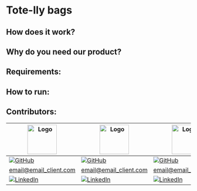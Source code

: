 # Tote-lly bags

## How does it work?

## Why do you need our product?

## Requirements:

## How to run:

## Contributors:

<div align="center">

| <img src="image/avaimg.png" alt="Logo" width="80px"> | <img src="image/avaimg.png" alt="Logo" width="80px"> | <img src="image/avaimg.png" alt="Logo" width="80px"> | <img src="https://avatars.githubusercontent.com/u/46317327?s=400&u=a406abd1213b4566345d5bdba4481e8f48420421&v=4.png" alt="Logo" width="80px"> | <img src="image/avaimg.png" alt="Logo" width="80px"> |
|------------------------------------------------------|------------------------------------------------------|------------------------------------------------------|-----------------------------------------------------------------------------------------------------------------------------------------------|------------------------------------------------------|
| [![GitHub][github1-shield]][github1-url]             | [![GitHub][github2-shield]][github2-url]             | [![GitHub][github3-shield]][github3-url]             | [![Github][github4-shield]][github4-url]                                                                                                      | [![GitHub][github5-shield]][github5-url]             |
| email@email_client.com                               | email@email_client.com                               | email@email_client.com                               | surya.modern.jobs@gmail.com                                                                                                                   | email@email_client.com                               |
| [![LinkedIn][linkedin-shield]][linkedin1-url]        | [![LinkedIn][linkedin-shield]][linkedin2-url]        | [![LinkedIn][linkedin-shield]][linkedin3-url]        | [![LinkedIn][linkedin-shield]][linkedin4-url]                                                                                                 | [![LinkedIn][linkedin-shield]][linkedin5-url]        |

</div>

[linkedin-shield]: https://img.shields.io/badge/-LinkedIn-black.svg?style=for-the-badge&logo=linkedin&colorB=555
[linkedin1-url]: https://linkedin.com/in/linkedin_username
[linkedin2-url]: https://linkedin.com/in/linkedin_username
[linkedin3-url]: https://linkedin.com/in/linkedin_username
[linkedin4-url]: https://www.linkedin.com/in/surya-aggarwal/
[linkedin5-url]: https://linkedin.com/in/linkedin_username

[github1-shield]: https://img.shields.io/github/followers/username?style=social
[github2-shield]: https://img.shields.io/github/followers/username?style=social
[github3-shield]: https://img.shields.io/github/followers/username?style=social
[github4-shield]: https://img.shields.io/github/followers/bond1999?style=social
[github5-shield]: https://img.shields.io/github/followers/username?style=social

[github1-url]: https://github.com/username
[github2-url]: https://github.com/username
[github3-url]: https://github.com/username
[github4-url]: https://github.com/bond1999
[github5-url]: https://github.com/username